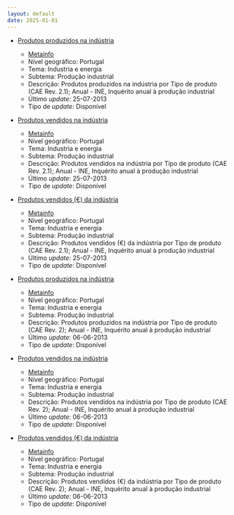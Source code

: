 ```yaml
---
layout: default
date: 2025-01-01
---
```

* [Produtos produzidos na indústria](https://www.ine.pt/xportal/xmain?xpid=INE&xpgid=ine_indicadores&indOcorrCod=0000343&contexto=bd&selTab=tab2)
  * [Metainfo](https://www.ine.pt/bddXplorer/htdocs/minfo.jsp?var_cd=0000343&lingua=PT)
  * Nível geográfico: Portugal
  * Tema: Industria e energia
  * Subtema: Produção industrial
  * Descrição: Produtos produzidos na indústria por Tipo de produto (CAE Rev. 2.1); Anual - INE, Inquérito anual à produção industrial
  * Último _update_: 25-07-2013
  * Tipo de _update_: Disponível

* [Produtos vendidos na indústria](https://www.ine.pt/xportal/xmain?xpid=INE&xpgid=ine_indicadores&indOcorrCod=0000344&contexto=bd&selTab=tab2)
  * [Metainfo](https://www.ine.pt/bddXplorer/htdocs/minfo.jsp?var_cd=0000344&lingua=PT)
  * Nível geográfico: Portugal
  * Tema: Industria e energia
  * Subtema: Produção industrial
  * Descrição: Produtos vendidos na indústria por Tipo de produto (CAE Rev. 2.1); Anual - INE, Inquérito anual à produção industrial
  * Último _update_: 25-07-2013
  * Tipo de _update_: Disponível

* [Produtos vendidos (€) da indústria](https://www.ine.pt/xportal/xmain?xpid=INE&xpgid=ine_indicadores&indOcorrCod=0000345&contexto=bd&selTab=tab2)
  * [Metainfo](https://www.ine.pt/bddXplorer/htdocs/minfo.jsp?var_cd=0000345&lingua=PT)
  * Nível geográfico: Portugal
  * Tema: Industria e energia
  * Subtema: Produção industrial
  * Descrição: Produtos vendidos (€) da indústria por Tipo de produto (CAE Rev. 2.1); Anual - INE, Inquérito anual à produção industrial
  * Último _update_: 25-07-2013
  * Tipo de _update_: Disponível

* [Produtos produzidos na indústria](https://www.ine.pt/xportal/xmain?xpid=INE&xpgid=ine_indicadores&indOcorrCod=0007261&contexto=bd&selTab=tab2)
  * [Metainfo](https://www.ine.pt/bddXplorer/htdocs/minfo.jsp?var_cd=0007261&lingua=PT)
  * Nível geográfico: Portugal
  * Tema: Industria e energia
  * Subtema: Produção industrial
  * Descrição: Produtos produzidos na indústria por Tipo de produto (CAE Rev. 2); Anual - INE, Inquérito anual à produção industrial
  * Último _update_: 06-06-2013
  * Tipo de _update_: Disponível

* [Produtos vendidos na indústria](https://www.ine.pt/xportal/xmain?xpid=INE&xpgid=ine_indicadores&indOcorrCod=0007262&contexto=bd&selTab=tab2)
  * [Metainfo](https://www.ine.pt/bddXplorer/htdocs/minfo.jsp?var_cd=0007262&lingua=PT)
  * Nível geográfico: Portugal
  * Tema: Industria e energia
  * Subtema: Produção industrial
  * Descrição: Produtos vendidos na indústria por Tipo de produto (CAE Rev. 2); Anual - INE, Inquérito anual à produção industrial
  * Último _update_: 06-06-2013
  * Tipo de _update_: Disponível

* [Produtos vendidos (€) da indústria](https://www.ine.pt/xportal/xmain?xpid=INE&xpgid=ine_indicadores&indOcorrCod=0007263&contexto=bd&selTab=tab2)
  * [Metainfo](https://www.ine.pt/bddXplorer/htdocs/minfo.jsp?var_cd=0007263&lingua=PT)
  * Nível geográfico: Portugal
  * Tema: Industria e energia
  * Subtema: Produção industrial
  * Descrição: Produtos vendidos (€) da indústria por Tipo de produto (CAE Rev. 2); Anual - INE, Inquérito anual à produção industrial
  * Último _update_: 06-06-2013
  * Tipo de _update_: Disponível

